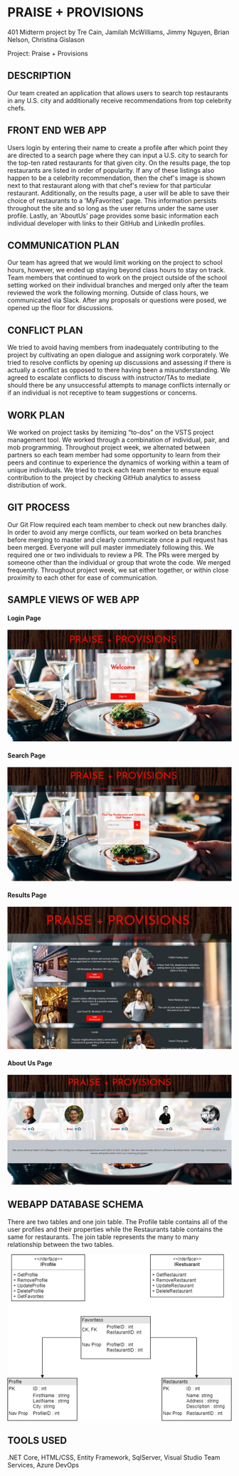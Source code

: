 # PRAISE + PROVISIONS

401 Midterm project by Tre Cain, Jamilah McWilliams, Jimmy Nguyen, Brian Nelson, Christina Gislason

Project: Praise + Provisions

## DESCRIPTION 

Our team created an application that allows users to search top restaurants in any U.S. city and additionally receive recommendations from top celebrity chefs. 

## FRONT END WEB APP

Users login by entering their name to create a profile after which point they are directed to a search page where they can input a U.S. city to search for the top-ten rated restaurants for that given city. On the results page, the top restaurants are listed in order of popularity. If any of these listings also happen to be a celebrity recommendation, then the chef's image is shown next to that restaurant along with that chef's review for that particular restaurant. Additionally, on the results page, a user will be able to save their choice of restaurants to a 'MyFavorites' page. This information persists throughout the site and so long as the user returns under the same user profile. Lastly, an 'AboutUs' page provides some basic information each individual developer with links to their GitHub and LinkedIn profiles.

## COMMUNICATION PLAN

Our team has agreed that we would limit working on the project to school hours, however, we ended up staying beyond class hours to stay on track. Team members that continued to work on the project outside of the school setting worked on their individual branches and merged only after the team reviewed the work the following morning. Outside of class hours, we communicated via Slack. After any proposals or questions were posed, we opened up the floor for discussions. 

## CONFLICT PLAN

We tried to avoid having members from inadequately contributing to the project by cultivating an open dialogue and assigning work corporately. We tried to resolve conflicts by opening up discussions and assessing if there is actually a conflict as opposed to there having been a misunderstanding. We agreed to escalate conflicts to discuss with instructor/TAs to mediate should there be any unsuccessful attempts to manage conflicts internally or if an individual is not receptive to team suggestions or concerns. 

## WORK PLAN

We worked on project tasks by itemizing “to-dos” on the VSTS project management tool. We worked through a combination of individual, pair, and mob programming. Throughout project week, we alternated between partners so each team member had some opportunity to learn from their peers and continue to experience the dynamics of working within a team of unique individuals. We tried to track each team member to ensure equal contribution to the project by checking  GitHub analytics to assess distribution of work. 

## GIT PROCESS

Our Git Flow required each team member to check out new branches daily. In order to avoid any merge conflicts, our team worked on beta branches before merging to master and clearly communicate once a pull request has been merged. Everyone will pull master immediately following this. We required one or two individuals to review a PR. The PRs were merged by someone other than the individual or group that wrote the code. We merged frequently. Throughout project week, we sat either together, or within close proximity to each other for ease of communication.  

## SAMPLE VIEWS OF WEB APP

#### Login Page

![LoginPage](./Assets/LoginPage.JPG)

#### Search Page

![SearchPage](./Assets/SearchPage.JPG)

#### Results Page

![ResultsPage](./Assets/ResultsPage.JPG)

#### About Us Page

![AboutUsPage](./Assets/AboutUsPage.JPG)


## WEBAPP DATABASE SCHEMA

There are two tables and one join table. The Profile table contains all of the user profiles and their properties while the Restaurants table contains the same for restaurants. The join table represents the many to many relationship between the two tables.

![PP-WebApp-Schema](https://github.com/Praise-and-Provisions/PraiseProvisions/blob/master/WebAppSchema%20(1).png)

## TOOLS USED

.NET Core, HTML/CSS, Entity Framework, SqlServer, Visual Studio Team Services, Azure DevOps

